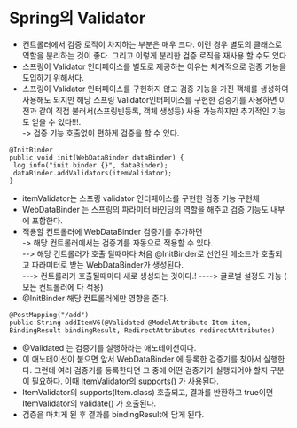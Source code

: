 __Spring의 Validator__
===========================
- 컨트롤러에서 검증 로직이 차지하는 부분은 매우 크다. 이런 경우 별도의 클래스로 역할을 분리하는 것이 좋다. 그리고 이렇게 분리한 검증 로직을 재사용 할 수도 있다
- 스프링이 Validator 인터페이스를 별도로 제공하는 이유는 체계적으로 검증 기능을 도입하기 위해서다.
- 스프링이 Validator 인터페이스를 구현하지 않고 검증 기능을 가진 객체를 생성하여 사용해도 되지만 해당 스프링 Validator인터페이스를 구현한 검증기를 사용하면 이전과 같이 직접 불러서(스프링빈등록, 객체 생성등) 사용 가능하지만 추가적인 기능도 얻을 수 있다!!!.      
-> 검증 기능 호출없이 편하게 검증을 할 수 있다.            


```
@InitBinder
public void init(WebDataBinder dataBinder) {
 log.info("init binder {}", dataBinder);
 dataBinder.addValidators(itemValidator);
}
````
- itemValidator는 스프링 validator 인터페이스를 구현한 검증 기능 구현체
- WebDataBinder 는 스프링의 파라미터 바인딩의 역할을 해주고 검증 기능도 내부에 포함한다.
- 적용할 컨트롤러에 WebDataBinder 검증기를 추가하면              
-> 해당 컨트롤러에서는 검증기를 자동으로 적용할 수 있다.            
--> 해당 컨트롤러가 호출 될때마다 처음 @InitBinder로 선언된 메소드가 호출되고 파라미터로 받는 WebDataBinder가 생성된다.    
---> 컨트롤러가 호출될때마다 새로 생성되는 것이다.!
----> 글로벌 설정도 가능 ( 모든 컨트롤러에 다 적용)           
- @InitBinder 해당 컨트롤러에만 영향을 준다.

```
@PostMapping("/add")
public String addItemV6(@Validated @ModelAttribute Item item, BindingResult bindingResult, RedirectAttributes redirectAttributes)
```
- @Validated 는 검증기를 실행하라는 애노테이션이다.
- 이 애노테이션이 붙으면 앞서 WebDataBinder 에 등록한 검증기를 찾아서 실행한다. 그런데 여러 검증기를 등록한다면 그 중에 어떤 검증기가 실행되어야 할지 구분이 필요하다. 이때 ItemValidator의 supports() 가 사용된다. 
- ItemValidator의 supports(Item.class) 호출되고, 결과를 반환하고 true이면 ItemValidator의 validate() 가 호출된다.
- 검증을 마치게 된 후 결과를 bindingResult에 담게 된다.
